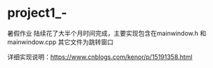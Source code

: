# project1_-
暑假作业
陆续花了大半个月时间完成，主要实现包含在mainwindow.h 和mainwindow.cpp 其它文件为跳转窗口

详细实现说明：https://www.cnblogs.com/kenor/p/15191358.html
